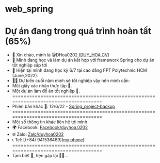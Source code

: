 # web_spring
Dự án đang trong quá trình hoàn tất (65%)
===================================================================================
- 👋 Xin chào, mình là @DHoa0202 ([DUY_HOA.CV](https://drive.google.com/file/d/19YHOLrYEot7ut83p7vH9qXR9CGo_QigI/view?usp=sharing))
- 👀 Mình đang học và làm dự án kết hợp với framework Spring cho dự án tốt nghiệp sắp tới
- 🌱 Hiện tại mình đang học kỳ 6/7 tại cao đẳng FPT Polytechnic HCM (June,2022).
- 🙆‍♂️ Dự kiến cuối năm mình sẽ tốt nghiệp vậy nên mình cần:
-   Một giấy xác nhận thực tập 📃.
-   Một dự án làm đồ án tốt nghiệp 📑.
===================================================================================
- Phiên bản khác 🤣: 12/6/22 - [Spring_project-backup](https://drive.google.com/drive/folders/12KdhW96rfFN6aiAd-EVX4Mb_fj2GJxC4?usp=sharing)
===================================================================================
- Một số thông tin khác liên hệ tới mình
- 🌍 Facebook: [Facebook/duyhoa.0202](https://www.facebook.com/duyhoa.0202)
- 🌐 Zalo: [Zalo/duyhoa0202](http://zaloapp.com/qr/p/1ayh4ml3uq24q)
- 📞 Tel: [(+84) 941536489](<a href="tel:(+84)941536489">my phone</a>)
===================================================================================
- Tạm biệt 👋, hẹn gặp lại 💁‍♂️...
